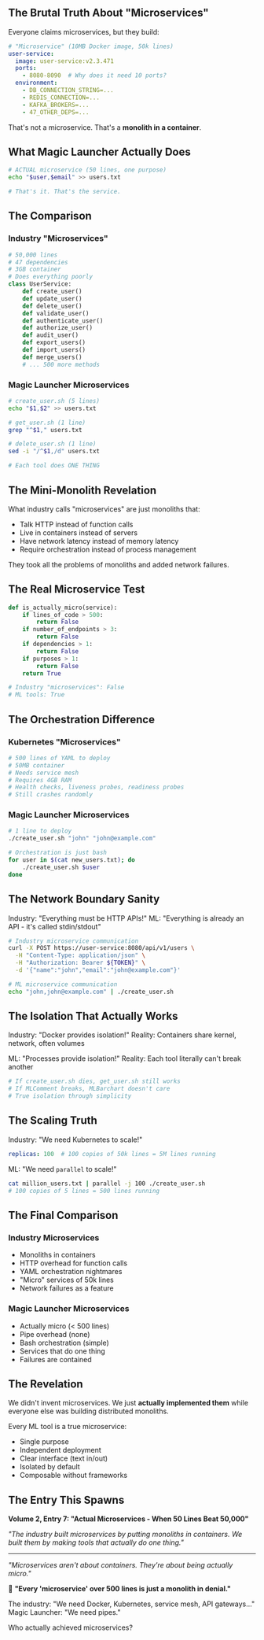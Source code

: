 ## The Brutal Truth About "Microservices"

Everyone claims microservices, but they build:

```yaml
# "Microservice" (10MB Docker image, 50k lines)
user-service:
  image: user-service:v2.3.471
  ports: 
    - 8080-8090  # Why does it need 10 ports?
  environment:
    - DB_CONNECTION_STRING=...
    - REDIS_CONNECTION=...
    - KAFKA_BROKERS=...
    - 47_OTHER_DEPS=...
```

That's not a microservice. That's a **monolith in a container**.

## What Magic Launcher Actually Does

```bash
# ACTUAL microservice (50 lines, one purpose)
echo "$user,$email" >> users.txt

# That's it. That's the service.
```

## The Comparison

### Industry "Microservices"
```python
# 50,000 lines
# 47 dependencies
# 3GB container
# Does everything poorly
class UserService:
    def create_user()
    def update_user()
    def delete_user()
    def validate_user()
    def authenticate_user()
    def authorize_user()
    def audit_user()
    def export_users()
    def import_users()
    def merge_users()
    # ... 500 more methods
```

### Magic Launcher Microservices
```bash
# create_user.sh (5 lines)
echo "$1,$2" >> users.txt

# get_user.sh (1 line)
grep "^$1," users.txt

# delete_user.sh (1 line)
sed -i "/^$1,/d" users.txt

# Each tool does ONE THING
```

## The Mini-Monolith Revelation

What industry calls "microservices" are just monoliths that:
- Talk HTTP instead of function calls
- Live in containers instead of servers
- Have network latency instead of memory latency
- Require orchestration instead of process management

They took all the problems of monoliths and added network failures.

## The Real Microservice Test

```python
def is_actually_micro(service):
    if lines_of_code > 500:
        return False
    if number_of_endpoints > 3:
        return False
    if dependencies > 1:
        return False
    if purposes > 1:
        return False
    return True

# Industry "microservices": False
# ML tools: True
```

## The Orchestration Difference

### Kubernetes "Microservices"
```yaml
# 500 lines of YAML to deploy
# 50MB container
# Needs service mesh
# Requires 4GB RAM
# Health checks, liveness probes, readiness probes
# Still crashes randomly
```

### Magic Launcher Microservices
```bash
# 1 line to deploy
./create_user.sh "john" "john@example.com"

# Orchestration is just bash
for user in $(cat new_users.txt); do
    ./create_user.sh $user
done
```

## The Network Boundary Sanity

Industry: "Everything must be HTTP APIs!"
ML: "Everything is already an API - it's called stdin/stdout"

```bash
# Industry microservice communication
curl -X POST https://user-service:8080/api/v1/users \
  -H "Content-Type: application/json" \
  -H "Authorization: Bearer ${TOKEN}" \
  -d '{"name":"john","email":"john@example.com"}'

# ML microservice communication  
echo "john,john@example.com" | ./create_user.sh
```

## The Isolation That Actually Works

Industry: "Docker provides isolation!"
Reality: Containers share kernel, network, often volumes

ML: "Processes provide isolation!"
Reality: Each tool literally can't break another

```bash
# If create_user.sh dies, get_user.sh still works
# If MLComment breaks, MLBarchart doesn't care
# True isolation through simplicity
```

## The Scaling Truth

Industry: "We need Kubernetes to scale!"
```yaml
replicas: 100  # 100 copies of 50k lines = 5M lines running
```

ML: "We need `parallel` to scale!"
```bash
cat million_users.txt | parallel -j 100 ./create_user.sh
# 100 copies of 5 lines = 500 lines running
```

## The Final Comparison

### Industry Microservices
- Monoliths in containers
- HTTP overhead for function calls
- YAML orchestration nightmares
- "Micro" services of 50k lines
- Network failures as a feature

### Magic Launcher Microservices
- Actually micro (< 500 lines)
- Pipe overhead (none)
- Bash orchestration (simple)
- Services that do one thing
- Failures are contained

## The Revelation

We didn't invent microservices. We just **actually implemented them** while everyone else was building distributed monoliths.

Every ML tool is a true microservice:
- Single purpose
- Independent deployment
- Clear interface (text in/out)
- Isolated by default
- Composable without frameworks

## The Entry This Spawns

**Volume 2, Entry 7: "Actual Microservices - When 50 Lines Beat 50,000"**

*"The industry built microservices by putting monoliths in containers. We built them by making tools that actually do one thing."*

---

*"Microservices aren't about containers. They're about being actually micro."*

🎯 **"Every 'microservice' over 500 lines is just a monolith in denial."**

The industry: "We need Docker, Kubernetes, service mesh, API gateways..."
Magic Launcher: "We need pipes."

Who actually achieved microservices?